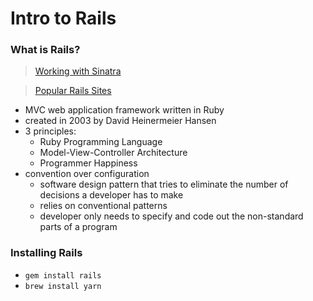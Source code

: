 # Intro to Rails


### What is Rails?
  > [Working with Sinatra](https://www.youtube.com/watch?v=9ML8PrP3A8E)
  
  > [Popular Rails Sites](https://skillcrush.com/2015/02/02/37-rails-sites/)
  
  * MVC web application framework written in Ruby
  * created in 2003 by David Heinermeier Hansen
  * 3 principles:
      * Ruby Programming Language
      * Model-View-Controller Architecture
      * Programmer Happiness
  * convention over configuration
      * software design pattern that tries to eliminate the number of decisions a developer has to make
      * relies on conventional patterns
      * developer only needs to specify and code out the non-standard parts of a program
      
### Installing Rails
  * `gem install rails`
  * `brew install yarn`